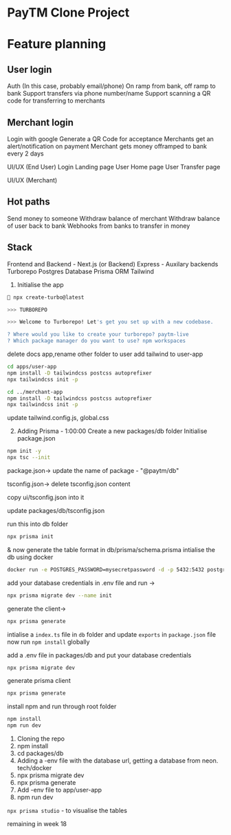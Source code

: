 # PayTM Clone Project

# Feature planning

## User login

Auth (In this case, probably email/phone)
On ramp from bank, off ramp to bank
Support transfers via phone number/name
Support scanning a QR code for transferring to merchants

## Merchant login

Login with google
Generate a QR Code for acceptance
Merchants get an alert/notification on payment
Merchant gets money offramped to bank every 2 days

UI/UX (End User)
Login
Landing page
User Home page
User Transfer page

UI/UX (Merchant)

## Hot paths

Send money to someone
Withdraw balance of merchant
Withdraw balance of user back to bank
Webhooks from banks to transfer in money

## Stack

Frontend and Backend - Next.js (or Backend)
Express - Auxilary backends
Turborepo
Postgres Database
Prisma ORM
Tailwind

1. Initialise the app

```bash
 npx create-turbo@latest

>>> TURBOREPO

>>> Welcome to Turborepo! Let's get you set up with a new codebase.

? Where would you like to create your turborepo? paytm-live
? Which package manager do you want to use? npm workspaces
```

delete docs app,rename other folder to user
add tailwind to user-app

```bash
cd apps/user-app
npm install -D tailwindcss postcss autoprefixer
npx tailwindcss init -p

cd ../merchant-app
npm install -D tailwindcss postcss autoprefixer
npx tailwindcss init -p
```

update tailwind.config.js, global.css

2. Adding Prisma - 1:00:00
   Create a new packages/db folder
   Initialise package.json

```bash
npm init -y
npx tsc --init
```

package.json->
update the name of package - "@paytm/db"

tsconfig.json->
delete tsconfig.json content

copy ui/tsconfig.json into it

update packages/db/tsconfig.json

run this into db folder

```bash
npx prisma init
```

& now generate the table format in db/prisma/schema.prisma
intialise the db using docker

```bash
docker run -e POSTGRES_PASSWORD=mysecretpassword -d -p 5432:5432 postgres
```

add your database credentials in .env file and run ->

```bash
npx prisma migrate dev --name init
```

generate the client->

```bash
npx prisma generate
```

intialise a `index.ts` file in `db` folder and update `exports` in `package.json` file
now run `npm install` globally

add a .env file in packages/db and put your database credentials

```bash
npx prisma migrate dev
```

generate prisma client

```bash
npx prisma generate
```

install npm and run through root folder

```bash
npm install
npm run dev
```

1. Cloning the repo
2. npm install
3. cd packages/db
4. Adding a -env file with the database url, getting a database from neon. tech/docker
5. npx prisma migrate dev
6. npx prisma generate
7. Add -env file to app/user-app
8. npm run dev

`npx prisma studio` - to visualise the tables

remaining in week 18

